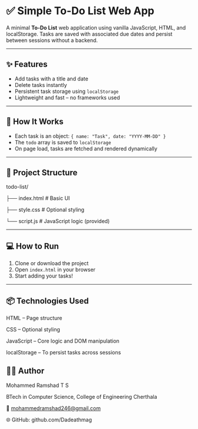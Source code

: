 # ✅ Simple To-Do List Web App

A minimal **To-Do List** web application using vanilla JavaScript, HTML, and localStorage. Tasks are saved with associated due dates and persist between sessions without a backend.

---

## ✨ Features

- Add tasks with a title and date
- Delete tasks instantly
- Persistent task storage using `localStorage`
- Lightweight and fast – no frameworks used

---

## 🧠 How It Works

- Each task is an object: `{ name: "Task", date: "YYYY-MM-DD" }`
- The `todo` array is saved to `localStorage`
- On page load, tasks are fetched and rendered dynamically

---

## 📁 Project Structure

todo-list/

├── index.html # Basic UI

├── style.css # Optional styling

└── script.js # JavaScript logic (provided)


---

## 💻 How to Run

1. Clone or download the project
2. Open `index.html` in your browser
3. Start adding your tasks!

---

## 📦 Technologies Used
HTML – Page structure

CSS – Optional styling

JavaScript – Core logic and DOM manipulation

localStorage – To persist tasks across sessions

## 👨‍💻 Author
Mohammed Ramshad T S

BTech in Computer Science, College of Engineering Cherthala

📧 mohammedramshad246@gmail.com

🌐 GitHub: github.com/Dadeathmag
